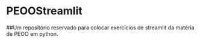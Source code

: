# PEOOStreamlit

##Um repositório reservado para colocar exercícios de streamlit da matéria de PEOO em python.
